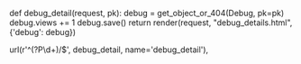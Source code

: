 def debug_detail(request, pk):
    debug = get_object_or_404(Debug, pk=pk)
    debug.views += 1
    debug.save()
    return render(request, "debug_details.html", {'debug': debug})    
    
 url(r'^(?P<pk>\d+)/$', debug_detail, name='debug_detail'),    